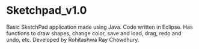 # Sketchpad_v1.0
Basic SketchPad application made using Java. Code written in Eclipse. 
Has functions to draw shapes, change color, save and load, drag, redo and undo, etc. 
Developed by Rohitashwa Ray Chowdhury.
